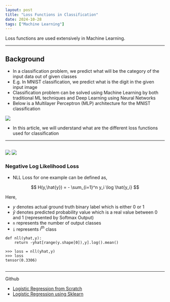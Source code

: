 ```yaml
---
layout: post
title: "Loss Functions in Classification"
date: 2024-10-28
tags: ["Machine Learning"]
---
```


Loss functions are used extensively in Machine Learning.

---
## Background

- In a classification problem, we predict what will be the category of the input data out of given classes
- E.g. In MNIST classification, we predict what is the digit in the given input image 
- Classification problem can be solved using Machine Learning by both traditional ML techniques and Deep Learning using Neural Networks
- Below is a Multilayer Perceptron (MLP) architecture for the MNIST classification

<img src="{{site.url}}/images/loss_fn/nn.png">

- In this article, we will understand what are the different loss functions used for classification

---
## 

<img src="{{site.url}}/images/loss_fn/loss1.png">


<img src="{{site.url}}/images/loss_fn/loss1.png">

### Negative Log Likelihood Loss

- NLL Loss for one example can be defined as,

$$ H(y,\hat{y}) = - \sum_{i=1}^n y_i \log \hat{y_i} $$

Here,
- $y$ denotes actual ground truth binary label which is either 0 or 1 
- $\hat{y}$ denotes predicted probability value which is a real value between 0 and 1 (represented by Softmax Output)
- `n` represents the number of output classes 
- `i` represents $i^{th}$ class

```
def nll(yhat,y):
    return -yhat[range(y.shape[0]),y].log().mean()

>>> loss = nll(yhat,y)
>>> loss
tensor(0.3306)
```

```

```

---



Github 
- [Logistic Regression from Scratch](https://github.com/gouherdanish/ml_concepts/blob/main/logistic_regression.py)
- [Logistic Regression using Sklearn](https://github.com/gouherdanish/ml_concepts/blob/main/logistic_regression_sklearn.py)

